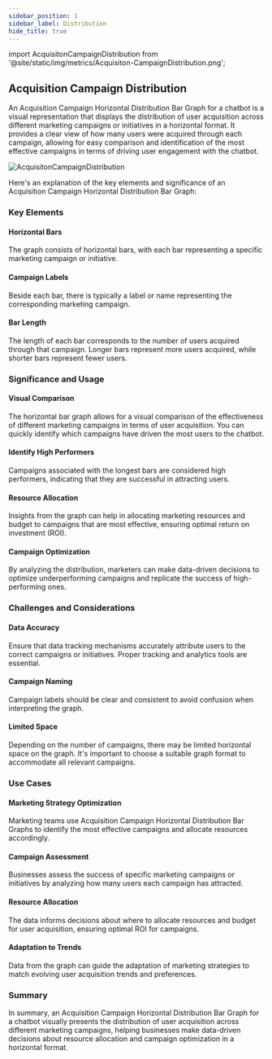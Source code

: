 ```yaml
---
sidebar_position: 1
sidebar_label: Distribution
hide_title: true
---
```


import AcquisitonCampaignDistribution from '@site/static/img/metrics/Acquisiton-CampaignDistribution.png';


## Acquisition Campaign Distribution

An Acquisition Campaign Horizontal Distribution Bar Graph for a chatbot is a visual representation that displays the distribution of user acquisition across different marketing campaigns or initiatives in a horizontal format. It provides a clear view of how many users were acquired through each campaign, allowing for easy comparison and identification of the most effective campaigns in terms of driving user engagement with the chatbot.

   <img src={AcquisitonCampaignDistribution} alt="AcquisitonCampaignDistribution" />



 Here's an explanation of the key elements and significance of an Acquisition Campaign Horizontal Distribution Bar Graph:

### Key Elements

#### Horizontal Bars

The graph consists of horizontal bars, with each bar representing a specific marketing campaign or initiative.

#### Campaign Labels

Beside each bar, there is typically a label or name representing the corresponding marketing campaign.

#### Bar Length

The length of each bar corresponds to the number of users acquired through that campaign. Longer bars represent more users acquired, while shorter bars represent fewer users.

### Significance and Usage

#### Visual Comparison

The horizontal bar graph allows for a visual comparison of the effectiveness of different marketing campaigns in terms of user acquisition. You can quickly identify which campaigns have driven the most users to the chatbot.

#### Identify High Performers

Campaigns associated with the longest bars are considered high performers, indicating that they are successful in attracting users.

#### Resource Allocation

Insights from the graph can help in allocating marketing resources and budget to campaigns that are most effective, ensuring optimal return on investment (ROI).

#### Campaign Optimization

By analyzing the distribution, marketers can make data-driven decisions to optimize underperforming campaigns and replicate the success of high-performing ones.

### Challenges and Considerations

#### Data Accuracy

Ensure that data tracking mechanisms accurately attribute users to the correct campaigns or initiatives. Proper tracking and analytics tools are essential.

#### Campaign Naming

Campaign labels should be clear and consistent to avoid confusion when interpreting the graph.

#### Limited Space

Depending on the number of campaigns, there may be limited horizontal space on the graph. It's important to choose a suitable graph format to accommodate all relevant campaigns.

### Use Cases

#### Marketing Strategy Optimization

Marketing teams use Acquisition Campaign Horizontal Distribution Bar Graphs to identify the most effective campaigns and allocate resources accordingly.

#### Campaign Assessment

Businesses assess the success of specific marketing campaigns or initiatives by analyzing how many users each campaign has attracted.

#### Resource Allocation

The data informs decisions about where to allocate resources and budget for user acquisition, ensuring optimal ROI for campaigns.

#### Adaptation to Trends

Data from the graph can guide the adaptation of marketing strategies to match evolving user acquisition trends and preferences.

### Summary

In summary, an Acquisition Campaign Horizontal Distribution Bar Graph for a chatbot visually presents the distribution of user acquisition across different marketing campaigns, helping businesses make data-driven decisions about resource allocation and campaign optimization in a horizontal format.